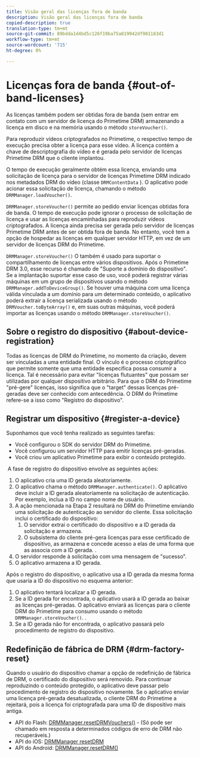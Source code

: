 ```yaml
---
title: Visão geral das licenças fora de banda
description: Visão geral das licenças fora de banda
copied-description: true
translation-type: tm+mt
source-git-commit: 89bdda1d4bd5c126f19ba75a819942df901183d1
workflow-type: tm+mt
source-wordcount: '715'
ht-degree: 0%

---
```



# Licenças fora de banda {#out-of-band-licenses}

As licenças também podem ser obtidas fora de banda (sem entrar em contato com um servidor de licença do Primetime DRM) armazenando a licença em disco e na memória usando o método `storeVoucher()`.

Para reproduzir vídeos criptografados no Primetime, o respectivo tempo de execução precisa obter a licença para esse vídeo. A licença contém a chave de descriptografia do vídeo e é gerada pelo servidor de licenças Primetime DRM que o cliente implantou.

O tempo de execução geralmente obtém essa licença, enviando uma solicitação de licença para o servidor de licenças Primetime DRM indicado nos metadados DRM do vídeo (classe `DRMContentData` ). O aplicativo pode acionar essa solicitação de licença, chamando o método `DRMManager.loadVoucher()`.

`DRMManager.storeVoucher()` permite ao pedido enviar licenças obtidas fora de banda. O tempo de execução pode ignorar o processo de solicitação de licença e usar as licenças encaminhadas para reproduzir vídeos criptografados. A licença ainda precisa ser gerada pelo servidor de licenças Primetime DRM antes de ser obtida fora de banda. No entanto, você tem a opção de hospedar as licenças em qualquer servidor HTTP, em vez de um servidor de licenças DRM do Primetime.

`DRMManager.storeVoucher()` O também é usado para suportar o compartilhamento de licenças entre vários dispositivos. Após o Primetime DRM 3.0, esse recurso é chamado de &quot;Suporte a domínio do dispositivo&quot;. Se a implantação suportar esse caso de uso, você poderá registrar várias máquinas em um grupo de dispositivos usando o método `DRMManager.addToDeviceGroup()`. Se houver uma máquina com uma licença válida vinculada a um domínio para um determinado conteúdo, o aplicativo poderá extrair a licença serializada usando o método `DRMVoucher.toByteArray()` e, em suas outras máquinas, você poderá importar as licenças usando o método `DRMManager.storeVoucher()`.

## Sobre o registro do dispositivo {#about-device-registration}

Todas as licenças de DRM do Primetime, no momento da criação, devem ser vinculadas a uma entidade final. O vínculo é o processo criptográfico que permite somente que uma entidade específica possa consumir a licença. Tal é necessário para evitar &quot;licenças flutuantes&quot; que possam ser utilizadas por qualquer dispositivo arbitrário. Para que o DRM do Primetime &quot;pré-gere&quot; licenças, isso significa que o &quot;target&quot; dessas licenças pré-geradas deve ser conhecido com antecedência. O DRM do Primetime refere-se a isso como &quot;Registro do dispositivo&quot;.

## Registrar um dispositivo {#register-a-device}

Suponhamos que você tenha realizado as seguintes tarefas:

* Você configurou o SDK do servidor DRM do Primetime.
* Você configurou um servidor HTTP para emitir licenças pré-geradas.
* Você criou um aplicativo Primetime para exibir o conteúdo protegido.

 A fase de registro do dispositivo envolve as seguintes ações:

1. O aplicativo cria uma ID gerada aleatoriamente.
1. O aplicativo chama o método `DRMManager.authenticate()`. O aplicativo deve incluir a ID gerada aleatoriamente na solicitação de autenticação. Por exemplo, inclua a ID no campo nome de usuário.
1. A ação mencionada na Etapa 2 resultará no DRM do Primetime enviando uma solicitação de autenticação ao servidor do cliente. Essa solicitação inclui o certificado do dispositivo:
   1. O servidor extrai o certificado do dispositivo e a ID gerada da solicitação e armazena.
   1. O subsistema do cliente pré-gera licenças para esse certificado de dispositivo, as armazena e concede acesso a elas de uma forma que as associa com a ID gerada. .
1. O servidor responde à solicitação com uma mensagem de &quot;sucesso&quot;.
1. O aplicativo armazena a ID gerada.

Após o registro do dispositivo, o aplicativo usa a ID gerada da mesma forma que usaria a ID do dispositivo no esquema anterior:
1. O aplicativo tentará localizar a ID gerada.
1. Se a ID gerada for encontrada, o aplicativo usará a ID gerada ao baixar as licenças pré-geradas. O aplicativo enviará as licenças para o cliente DRM do Primetime para consumo usando o método `DRMManager.storeVoucher()`. .
1. Se a ID gerada não for encontrada, o aplicativo passará pelo procedimento de registro do dispositivo.

## Redefinição de fábrica de DRM {#drm-factory-reset}

Quando o usuário do dispositivo chamar a opção de redefinição de fábrica de DRM, o certificado do dispositivo será removido. Para continuar reproduzindo o conteúdo protegido, o aplicativo deve passar pelo procedimento de registro do dispositivo novamente. Se o aplicativo enviar uma licença pré-gerada desatualizada, o cliente DRM do Primetime a rejeitará, pois a licença foi criptografada para uma ID de dispositivo mais antiga.

* API do Flash: [DRMManager.resetDRMVouchers()](https://help.adobe.com/en_US/FlashPlatform/reference/actionscript/3/flash/net/drm/DRMManager.html#resetDRMVouchers()) - (Só pode ser chamado em resposta a determinados códigos de erro de DRM não recuperáveis.)
* API do iOS: [DRMManager resetDRM](https://help.adobe.com/en_US/primetime/api/drm-apis/client/ios/interface_d_r_m_manager.html#a0dd6c9662428583196e0419d3ea69446)
* API do Android: [DRMManager.resetDRM()](https://help.adobe.com/en_US/primetime/api/drm-apis/client/android/com/adobe/ave/drm/DRMManager.html#resetDRM(com.adobe.ave.drm.DRMOperationErrorCallback,%20com.adobe.ave.drm.DRMOperationCompleteCallback))